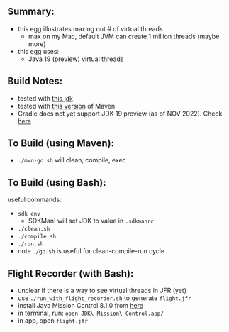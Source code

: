 
Summary:
---------

* this egg illustrates maxing out # of virtual threads
    - max on my Mac, default JVM can create 1 million threads (maybe more)
* this egg uses:
    - Java 19 (preview) virtual threads

Build Notes:
------------

* tested with [this jdk](../JDK.version.md)
* tested with [this version](../Maven.version.md) of Maven 
* Gradle does not yet support JDK 19 preview (as of NOV 2022). Check [here](https://docs.gradle.org/current/userguide/compatibility.html)

To Build (using Maven):
-----------------------

* `./mvn-go.sh` will clean, compile, exec 

To Build (using Bash):
----------------------

useful commands:

* `sdk env`
    - SDKMan! will set JDK to value in `.sdkmanrc`
* `./clean.sh`
* `./compile.sh`
* `./run.sh`
* note `./go.sh` is useful for clean-compile-run cycle

Flight Recorder (with Bash):
----------------

* unclear if there is a way to see virtual threads in JFR (yet)
* use `./run_with_flight_recorder.sh` to generate `flight.jfr`
* install Java Mission Control 8.1.0 from [here](https://adoptopenjdk.net/jmc.html)
* in terminal, run: `open JDK\ Mission\ Control.app/`
* in app, open `flight.jfr`
